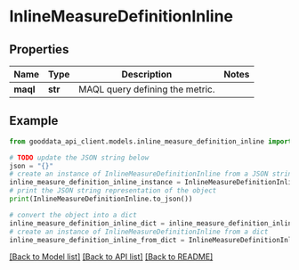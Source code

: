 # InlineMeasureDefinitionInline


## Properties

Name | Type | Description | Notes
------------ | ------------- | ------------- | -------------
**maql** | **str** | MAQL query defining the metric. | 

## Example

```python
from gooddata_api_client.models.inline_measure_definition_inline import InlineMeasureDefinitionInline

# TODO update the JSON string below
json = "{}"
# create an instance of InlineMeasureDefinitionInline from a JSON string
inline_measure_definition_inline_instance = InlineMeasureDefinitionInline.from_json(json)
# print the JSON string representation of the object
print(InlineMeasureDefinitionInline.to_json())

# convert the object into a dict
inline_measure_definition_inline_dict = inline_measure_definition_inline_instance.to_dict()
# create an instance of InlineMeasureDefinitionInline from a dict
inline_measure_definition_inline_from_dict = InlineMeasureDefinitionInline.from_dict(inline_measure_definition_inline_dict)
```
[[Back to Model list]](../README.md#documentation-for-models) [[Back to API list]](../README.md#documentation-for-api-endpoints) [[Back to README]](../README.md)


